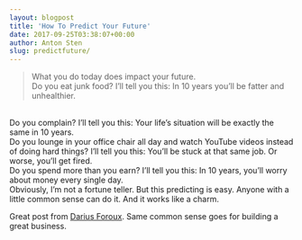```yaml
---
layout: blogpost
title: 'How To Predict Your Future'
date: 2017-09-25T03:38:07+00:00
author: Anton Sten
slug: predictfuture/
---
```


>What you do today does impact your future.<br>
Do you eat junk food?
I’ll tell you this: In 10 years you’ll be fatter and unhealthier.
<br>
Do you complain?
I’ll tell you this: Your life’s situation will be exactly the same in 10 years.
<br>
Do you lounge in your office chair all day and watch YouTube videos instead of doing hard things?
I’ll tell you this: You’ll be stuck at that same job. Or worse, you’ll get fired.
<br>
Do you spend more than you earn?
I’ll tell you this: In 10 years, you’ll worry about money every single day.
<br>
Obviously, I’m not a fortune teller. But this predicting is easy. Anyone with a little common sense can do it. And it works like a charm.

Great post from [Darius Foroux](http://dariusforoux.com/how-to-predict-your-future/). Same common sense goes for building a great business.
